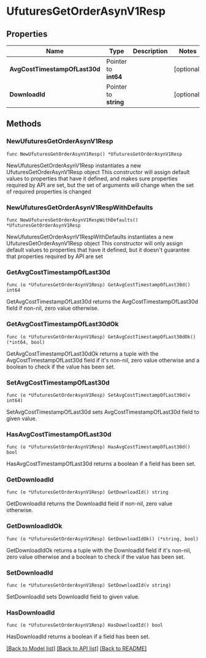 # UfuturesGetOrderAsynV1Resp

## Properties

Name | Type | Description | Notes
------------ | ------------- | ------------- | -------------
**AvgCostTimestampOfLast30d** | Pointer to **int64** |  | [optional] 
**DownloadId** | Pointer to **string** |  | [optional] 

## Methods

### NewUfuturesGetOrderAsynV1Resp

`func NewUfuturesGetOrderAsynV1Resp() *UfuturesGetOrderAsynV1Resp`

NewUfuturesGetOrderAsynV1Resp instantiates a new UfuturesGetOrderAsynV1Resp object
This constructor will assign default values to properties that have it defined,
and makes sure properties required by API are set, but the set of arguments
will change when the set of required properties is changed

### NewUfuturesGetOrderAsynV1RespWithDefaults

`func NewUfuturesGetOrderAsynV1RespWithDefaults() *UfuturesGetOrderAsynV1Resp`

NewUfuturesGetOrderAsynV1RespWithDefaults instantiates a new UfuturesGetOrderAsynV1Resp object
This constructor will only assign default values to properties that have it defined,
but it doesn't guarantee that properties required by API are set

### GetAvgCostTimestampOfLast30d

`func (o *UfuturesGetOrderAsynV1Resp) GetAvgCostTimestampOfLast30d() int64`

GetAvgCostTimestampOfLast30d returns the AvgCostTimestampOfLast30d field if non-nil, zero value otherwise.

### GetAvgCostTimestampOfLast30dOk

`func (o *UfuturesGetOrderAsynV1Resp) GetAvgCostTimestampOfLast30dOk() (*int64, bool)`

GetAvgCostTimestampOfLast30dOk returns a tuple with the AvgCostTimestampOfLast30d field if it's non-nil, zero value otherwise
and a boolean to check if the value has been set.

### SetAvgCostTimestampOfLast30d

`func (o *UfuturesGetOrderAsynV1Resp) SetAvgCostTimestampOfLast30d(v int64)`

SetAvgCostTimestampOfLast30d sets AvgCostTimestampOfLast30d field to given value.

### HasAvgCostTimestampOfLast30d

`func (o *UfuturesGetOrderAsynV1Resp) HasAvgCostTimestampOfLast30d() bool`

HasAvgCostTimestampOfLast30d returns a boolean if a field has been set.

### GetDownloadId

`func (o *UfuturesGetOrderAsynV1Resp) GetDownloadId() string`

GetDownloadId returns the DownloadId field if non-nil, zero value otherwise.

### GetDownloadIdOk

`func (o *UfuturesGetOrderAsynV1Resp) GetDownloadIdOk() (*string, bool)`

GetDownloadIdOk returns a tuple with the DownloadId field if it's non-nil, zero value otherwise
and a boolean to check if the value has been set.

### SetDownloadId

`func (o *UfuturesGetOrderAsynV1Resp) SetDownloadId(v string)`

SetDownloadId sets DownloadId field to given value.

### HasDownloadId

`func (o *UfuturesGetOrderAsynV1Resp) HasDownloadId() bool`

HasDownloadId returns a boolean if a field has been set.


[[Back to Model list]](../README.md#documentation-for-models) [[Back to API list]](../README.md#documentation-for-api-endpoints) [[Back to README]](../README.md)


